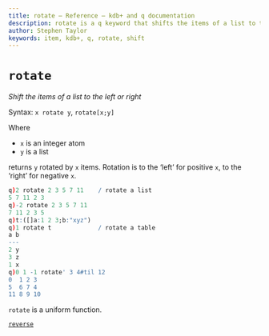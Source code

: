 ```yaml
---
title: rotate – Reference – kdb+ and q documentation
description: rotate is a q keyword that shifts the items of a list to the left or right.
author: Stephen Taylor
keywords: item, kdb+, q, rotate, shift
---
```

# `rotate`



_Shift the items of a list to the left or right_

Syntax: `x rotate y`, `rotate[x;y]` 

Where 

-   `x` is an integer atom
-   `y` is a list

returns `y` rotated by `x` items.
Rotation is to the ‘left’ for positive `x`, to the ‘right’ for negative `x`.

```q
q)2 rotate 2 3 5 7 11    / rotate a list
5 7 11 2 3
q)-2 rotate 2 3 5 7 11
7 11 2 3 5
q)t:([]a:1 2 3;b:"xyz")
q)1 rotate t             / rotate a table
a b
---
2 y
3 z
1 x
q)0 1 -1 rotate' 3 4#til 12
0  1 2 3
5  6 7 4
11 8 9 10
```

`rotate` is a uniform function. 

<i class="far fa-hand-point-right"></i> [`reverse`](reverse.md)